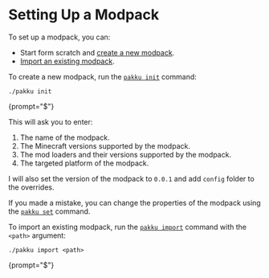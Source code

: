 # Setting Up a Modpack

To set up a modpack, you can:

- Start form scratch and [create a new modpack](#creating_a_new_modpack).
- [Import an existing modpack](#importing_an_existing_modpack).

<procedure title="Creating a new modpack" id="creating_a_new_modpack" type="choices">
<step>

To create a new modpack, run the [`pakku init`](pakku-init.md) command:

```
./pakku init
```
{prompt="$"}

</step>
<step>

This will ask you to enter:

1. The name of the modpack.
2. The Minecraft versions supported by the modpack.
3. The mod loaders and their versions supported by the modpack.
4. The targeted platform of the modpack.

I will also set the version of the modpack to `0.0.1` and add `config` folder to the overrides.

</step>
<step>

If you made a mistake, you can change the properties of the modpack
using the [`pakku set`](pakku-set.md) command.

</step>
</procedure>

<procedure title="Importing an existing modpack" id="importing_an_existing_modpack">
<step>

To import an existing modpack, run the [`pakku import`](pakku-import.md) command with the `<path>` argument:

```
./pakku import <path>
```
{prompt="$"}

</step>
</procedure>
